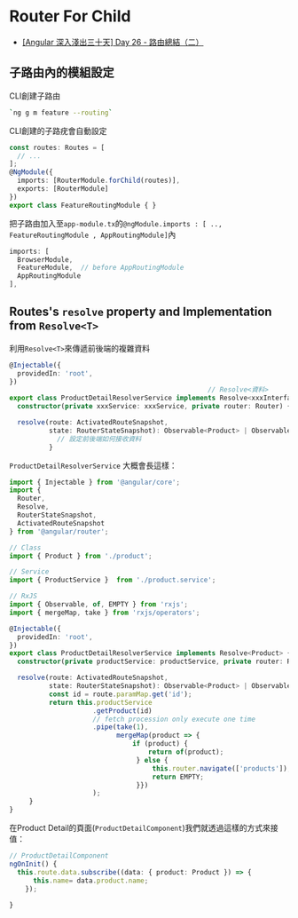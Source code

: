 
# Router For Child

- [[Angular 深入淺出三十天] Day 26 - 路由總結（二）](https://ithelp.ithome.com.tw/articles/10209259)   

## 子路由內的模組設定

CLI創建子路由
```bash
`ng g m feature --routing`
```

CLI創建的子路疣會自動設定
```typescript
const routes: Routes = [
  // ...
];
@NgModule({
  imports: [RouterModule.forChild(routes)],
  exports: [RouterModule]
})
export class FeatureRoutingModule { }
```

把子路由加入至`app-module.tx`的`@ngModule.imports : [ .., FeatureRoutingModule , AppRoutingModule]`內
```typescript
imports: [
  BrowserModule,
  FeatureModule,  // before AppRoutingModule
  AppRoutingModule
],
```

## Routes's `resolve` property and Implementation from `Resolve<T>`


利用`Resolve<T>`來傳遞前後端的複雜資料
```typescript
@Injectable({
  providedIn: 'root',
})
                                                  // Resolve<資料>
export class ProductDetailResolverService implements Resolve<xxxInterface> {
  constructor(private xxxService: xxxService, private router: Router) {}

  resolve(route: ActivatedRouteSnapshot, 
          state: RouterStateSnapshot): Observable<Product> | Observable<never>{
            // 設定前後端如何接收資料
          }
```

`ProductDetailResolverService` 大概會長這樣：
```typescript
import { Injectable } from '@angular/core';
import {
  Router, 
  Resolve,
  RouterStateSnapshot,
  ActivatedRouteSnapshot
} from '@angular/router';

// Class
import { Product } from './product';

// Service
import { ProductService }  from './product.service';

// RxJS
import { Observable, of, EMPTY } from 'rxjs';
import { mergeMap, take } from 'rxjs/operators';

@Injectable({
  providedIn: 'root',
})
export class ProductDetailResolverService implements Resolve<Product> {
  constructor(private productService: productService, private router: Router) {}

  resolve(route: ActivatedRouteSnapshot, 
          state: RouterStateSnapshot): Observable<Product> | Observable<never>{    
          const id = route.paramMap.get('id');
          return this.productService
                     .getProduct(id)
                     // fetch procession only execute one time
                     .pipe(take(1),
                           mergeMap(product => {
                               if (product) { 
                                   return of(product);
                                } else {
                                    this.router.navigate(['products']);
                                    return EMPTY;
                                }})
                     );
     }
}
```

在Product Detail的頁面(`ProductDetailComponent`)我們就透過這樣的方式來接值：
```typescript
// ProductDetailComponent
ngOnInit() {
  this.route.data.subscribe((data: { product: Product }) => {
      this.name= data.product.name;
    });
    
}
```
